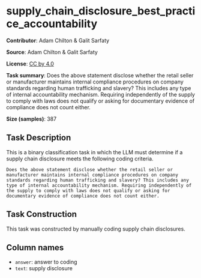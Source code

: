 # supply_chain_disclosure_best_practice_accountability

**Contributor**: Adam Chilton & Galit Sarfaty

**Source**: Adam Chilton & Galit Sarfaty

**License**: [CC by 4.0](https://creativecommons.org/licenses/by/4.0/)

**Task summary**: Does the above statement disclose whether the retail seller or manufacturer maintains internal compliance procedures on company standards regarding human trafficking and slavery? This includes any type of internal accountability mechanism. Requiring independently of the supply to comply with laws does not qualify or asking for documentary evidence of compliance does not count either. 

**Size (samples)**: 387

## Task Description

This is a binary classification task in which the LLM must determine if a supply chain disclosure meets the following coding criteria.

```text
Does the above statement disclose whether the retail seller or manufacturer maintains internal compliance procedures on company standards regarding human trafficking and slavery? This includes any type of internal accountability mechanism. Requiring independently of the supply to comply with laws does not qualify or asking for documentary evidence of compliance does not count either. 
```

## Task Construction

This task was constructed by manually coding supply chain disclosures.


## Column names
 
 - `answer`: answer to coding
 - `text`: supply disclosure